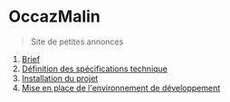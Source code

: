 # OccazMalin
> Site de petites annonces

1. [Brief](./01-brief.md)
2. [Définition des spécifications technique](./02-definition-des-specifications-technique.md)
3. [Installation du projet](03-installation-du-projet.md)
4. [Mise en place de l'environnement de développement](04-mise-en-place-de-lenvironnement-de-dev.md)
